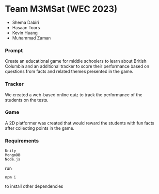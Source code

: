 # Team M3MSat (WEC 2023)
* Shema Dabiri
* Hasaan Toors
* Kevin Huang
* Muhammad Zaman

### Prompt
Create an educational game for middle schoolers to learn about British Columbia and an additional tracker to score their performance based on questions from facts and related themes presented in the game.

### Tracker
We created a web-based online quiz to track the performance of the students on the tests.

### Game
A 2D platformer was created that would reward the students with fun facts after collecting points in the game.

### Requirements
```
Unity
MongoDB
Node.js
```
run 
```
npm i
```
to install other dependencies